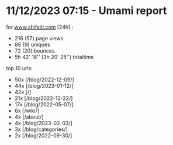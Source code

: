 # 11/12/2023 07:15 - Umami report
for www.shifeiti.com [24h] :

 - 216 (57) page views
 - 86 (9) uniques
 - 72 (20) bounces
 - 5h 42' 16'' (3h 20' 25'') totaltime


top 10 urls:
 - 50x [/blog/2022-12-09/]
 - 44x [/blog/2023-01-12/]
 - 42x [/]
 - 21x [/blog/2022-12-22/]
 - 17x [/blog/2022-05-07/]
 - 6x [/wiki/]
 - 4x [/about/]
 - 4x [/blog/2023-02-03/]
 - 3x [/blog/categories/]
 - 2x [/blog/2022-09-30/]


